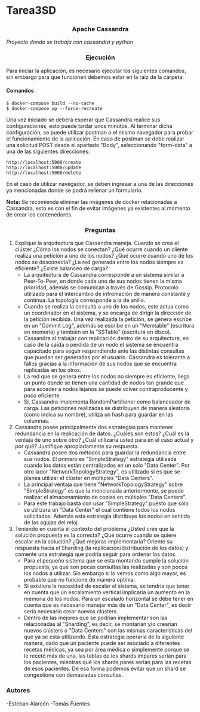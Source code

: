 # Tarea3SD
<h3 align="Center"> Apache Cassandra </h3>

_Proyecto donde se trabaja con cassandra y python_
<h3 align="Center"> Ejecución </h3>
Para iniciar la aplicación, es necesario ejecutar los siguientes comandos, sin embargo para que funcionen debemos estar en la raíz de la carpeta:

<h4> Comandos </h4>

```
$ docker-compose build --no-cache
$ docker-compose up --force-recreate
```
Una vez iniciado se deberá esperar que Cassandra realice sus configuraciones, esto puede tardar unos minutos. Al terminar dicha configuración, se puede utilizar postman o el mismo navegador para probar el funcionamiento de la aplicación. En caso de postman se debe realizar una solicitud POST desde el apartado "Body", seleccionando "form-data" a una de las siguientes direcciones:

```
http://localhost:5000/create
http://localhost:5000/update
http://localhost:5000/delete
```

En el caso de utilizar navegador, se deben ingresar a una de las direcciones ya mencionadas donde se podrá rellenar un formulario.

<b>Nota:</b> Se recomienda eliminar las imágenes de docker relacionadas a Cassandra, esto es con el fin de evitar imágenes ya existentes al momento de crear los contenedores.
<h3 align="Center"> Preguntas </h3>

1. Explique la arquitectura que Cassandra maneja. Cuando se crea el clúster ¿Cómo los nodos se conectan? ¿Qué ocurre cuando un cliente realiza una petición a uno de los nodos? ¿Qué ocurre cuando uno de los nodos se desconecta? ¿La red generada entre los nodos siempre es eficiente? ¿Existe balanceo de carga?
    - La arquitectura de Cassandra corresponde a un sistema similar a Peer-To-Peer, en donde cada uno de sus nodos tienen la misma prioridad, además se comunican a través de Gossip. Protocolo utilizado para el intercambio de infromación de manera constante y continua. La topología corresponde a la de anillo.
    - Cuando se realiza la consulta a uno de los nodos, este actua como un coordinador en el sistema, y se encarga de dirigir la dirección de la petición recibida. Una vez realizada la petición, se genera escribe en un "Commit Log", además se escribe en un "Memtable" (escritura en memoria) y también en la "SSTable" (escritura en disco).
    - Cassandra al trabajar con replicación dentro de su arquitectura, en caso de la caída o perdida de un nodo el sistema se encuentra capacitado para seguir respondiendo ante las distintas consultas que puedan ser generadas por el usuario. Cassandra es tolerante a fallos gracias a la información de sus nodos que se encuentra replicadas en los otros.
    - La red que se genera entre los nodos no siempre es eficiente, llega un punto donde se tienen una cantidad de nodos tan grande que para acceder a nodos lejanos se puede volver contraproducente y poco eficiente. 
    - Si, Cassandra implementa RandomPartitioner como balanceador de carga. Las peticiones realizadas se distribuyen de manera aleatoria (como indica su nombre), utiliza un hash para guardar en las columnas.
2. Cassandra posee principalmente dos estrategias para mantener redundancia en la replicación de datos. ¿Cuáles son estos? ¿Cuál es la ventaja de uno sobre otro? ¿Cuál utilizaría usted para en el caso actual y por qué? Justifique apropiadamente su respuesta.
    - Cassandra posee dos métodos para guardar la redundancia entre sus nodos. El primero es "SimpleStrategy" estrategia utilizada cuando los datos están centralizados en un solo "Data Center". Por otro lador "NetworkTopologyStrategy", es utilizado si es que se planea utilizar el clúster en múltiples "Data Centers". 
    - La principal ventaja que tiene "NetworkTopologyStrategy" sobre "SimpleStrategy" es que la mencionada anteriormente, se puede realizar el almacenamiento de copias en múltiples "Data Centers".
    - Para este trabajo basta con usar "SimpleStrategy" puesto que solo se utilizara un "Data Center" el cual contiene todos los nodos solicitados. Además esta estrategia distribuye los nodos en sentido de las agujas del reloj. 
3. Teniendo en cuenta el contexto del problema ¿Usted cree que la solución propuesta es la correcta? ¿Qué ocurre cuando se quiere escalar en la solución? ¿Qué mejoras implementaría? Oriente su respuesta hacia el Sharding (la replicación/distribución de los datos) y comente una estrategia que podría seguir para ordenar los datos.
    - Para el pequeño sistema que se esta montando cumple la solución propuesta, ya que son pocas consultas las realizadas y son pocos los nodos a utilizar. Sin embargo si lo vemos como algo mayor, es probable que no funcione de manera optima.
    - Si existiera la necesidad de escalar el sistema, se tendria que tener en cuenta que un escalamiento vertical implicaria un aumento en la memoria de los nodos. Para un escalado horizontal se debe tener en cuenta que es necesario manejar más de un "Data Center", es decir seria necesario crear nuevos clústers.
    - Dentro de las mejores que se podrian implementar son las relacionadas al "Sharding", es decir, se montarian y/o crearian nuevos clústers o "Data Centers" con las mismas caracteristicas del que ya se esta utilizando. Esta estrategia operaria de la siguiente manera, dado que un paciente puede ser asociado a diferentes recetas médicas, ya sea por área médica o simplemente porque se le recetó más de una, las tablas de los shards impares serian para los pacientes, mientras qué los shards pares serian para las recetas de esos pacientes. De esa forma podemos evitar que un shard se congestione con demasiadas consultas.


<h3 align="Left">Autores</h3>

-Esteban Alarcón
-Tomás Fuentes
